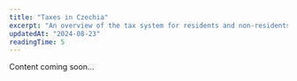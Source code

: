 ```yaml
---
title: "Taxes in Czechia"
excerpt: "An overview of the tax system for residents and non-residents."
updatedAt: "2024-08-23"
readingTime: 5
---
```


Content coming soon...
